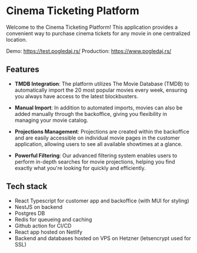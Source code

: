 # Cinema Ticketing Platform

Welcome to the Cinema Ticketing Platform! This application provides a convenient way to purchase cinema tickets for any movie in one centralized location.

Demo: https://test.pogledaj.rs/
Production: https://www.pogledaj.rs/

## Features

- **TMDB Integration**: The platform utilizes The Movie Database (TMDB) to automatically import the 20 most popular movies every week, ensuring you always have access to the latest blockbusters.
  
- **Manual Import**: In addition to automated imports, movies can also be added manually through the backoffice, giving you flexibility in managing your movie catalog.

- **Projections Management**: Projections are created within the backoffice and are easily accessible on individual movie pages in the customer application, allowing users to see all available showtimes at a glance.

- **Powerful Filtering**: Our advanced filtering system enables users to perform in-depth searches for movie projections, helping you find exactly what you're looking for quickly and efficiently.

## Tech stack
- React Typescript for customer app and backoffice (with MUI for styling)
- NestJS on backend
- Postgres DB
- Redis for queueing and caching
- Github action for CI/CD
- React app hosted on Netlify
- Backend and databases hosted on VPS on Hetzner (letsencrypt used for SSL)
